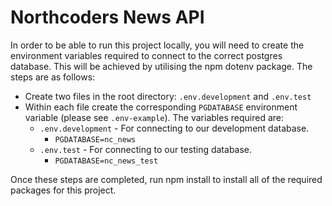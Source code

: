 # Northcoders News API

In order to be able to run this project locally, you will need to create the environment variables required to connect to the correct postgres database. This will be achieved by utilising the npm dotenv package. The steps are as follows:

- Create two files in the root directory: `.env.development` and `.env.test`
- Within each file create the corresponding `PGDATABASE` environment variable (please see `.env-example`). The variables required are:
    - `.env.development` - For connecting to our development database.
        - `PGDATABASE=nc_news`
    - `.env.test` - For connecting to our testing database.
        - `PGDATABASE=nc_news_test`

Once these steps are completed, run npm install to install all of the required packages for this project.